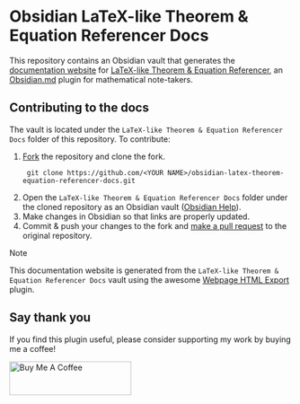 # Obsidian LaTeX-like Theorem & Equation Referencer Docs

This repository contains an Obsidian vault that generates the [documentation website](https://ryotaushio.github.io/obsidian-latex-theorem-equation-referencer/) for [LaTeX-like Theorem & Equation Referencer](https://github.com/RyotaUshio/obsidian-latex-theorem-equation-referencer), an [Obsidian.md](https://obsidian.md) plugin for mathematical note-takers.

## Contributing to the docs

The vault is located under the `LaTeX-like Theorem & Equation Referencer Docs` folder of this repository. To contribute:

1. [Fork](https://docs.github.com/ja/get-started/quickstart/fork-a-repo) the repository and clone the fork.
   ```
    git clone https://github.com/<YOUR NAME>/obsidian-latex-theorem-equation-referencer-docs.git
    ```
2. Open the `LaTeX-like Theorem & Equation Referencer Docs` folder under the cloned repository as an Obsidian vault ([Obsidian Help](https://help.obsidian.md/Getting+started/Create+a+vault#Open+existing+folder)).
3. Make changes in Obsidian so that links are properly updated.
4. Commit & push your changes to the fork and [make a pull request](https://docs.github.com/ja/pull-requests/collaborating-with-pull-requests/proposing-changes-to-your-work-with-pull-requests/creating-a-pull-request) to the original repository.

> [!note]
> This documentation website is generated from the `LaTeX-like Theorem & Equation Referencer Docs` vault using the awesome [Webpage HTML Export](https://github.com/KosmosisDire/obsidian-webpage-export) plugin.

## Say thank you

If you find this plugin useful, please consider supporting my work by buying me a coffee!

<a href="https://www.buymeacoffee.com/ryotaushio" target="_blank"><img src="https://cdn.buymeacoffee.com/buttons/v2/default-yellow.png" alt="Buy Me A Coffee" style="height: 60px !important;width: 217px !important;" ></a>
